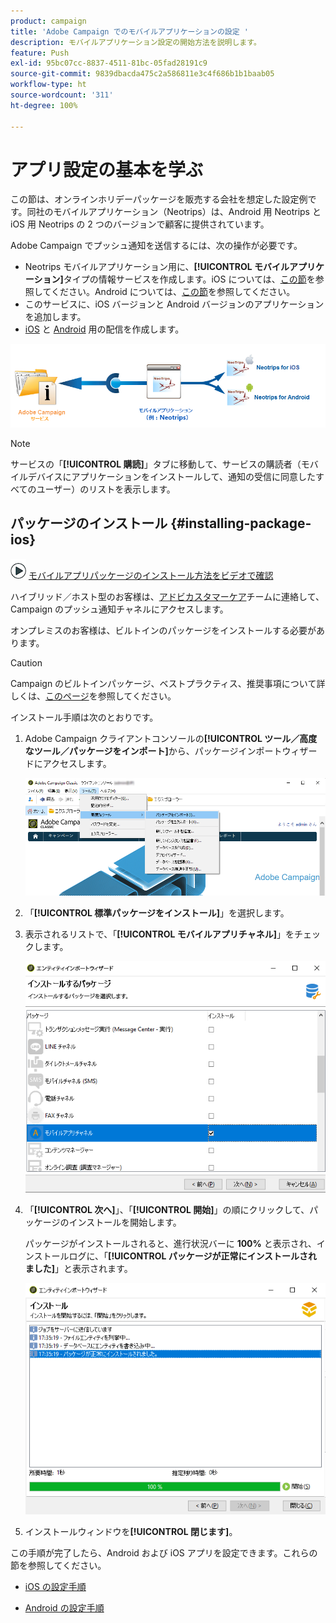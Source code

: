 ```yaml
---
product: campaign
title: 'Adobe Campaign でのモバイルアプリケーションの設定 '
description: モバイルアプリケーション設定の開始方法を説明します。
feature: Push
exl-id: 95bc07cc-8837-4511-81bc-05fad28191c9
source-git-commit: 9839dbacda475c2a586811e3c4f686b1b1baab05
workflow-type: ht
source-wordcount: '311'
ht-degree: 100%

---
```


# アプリ設定の基本を学ぶ

この節は、オンラインホリデーパッケージを販売する会社を想定した設定例です。同社のモバイルアプリケーション（Neotrips）は、Android 用 Neotrips と iOS 用 Neotrips の 2 つのバージョンで顧客に提供されています。

Adobe Campaign でプッシュ通知を送信するには、次の操作が必要です。

* Neotrips モバイルアプリケーション用に、**[!UICONTROL モバイルアプリケーション]**&#x200B;タイプの情報サービスを作成します。iOS については、[この節](configuring-the-mobile-application.md#configuring-ios-service)を参照してください。Android については、[この節](configuring-the-mobile-application-android.md#configuring-android-service)を参照してください。
* このサービスに、iOS バージョンと Android バージョンのアプリケーションを追加します。
* [iOS](create-notifications-ios.md) と [Android](create-notifications-android.md) 用の配信を作成します。

![](assets/nmac_service_diagram.png)

>[!NOTE]
>
>サービスの「**[!UICONTROL 購読]**」タブに移動して、サービスの購読者（モバイルデバイスにアプリケーションをインストールして、通知の受信に同意したすべてのユーザー）のリストを表示します。

## パッケージのインストール {#installing-package-ios}

![](assets/do-not-localize/how-to-video.png) [モバイルアプリパッケージのインストール方法をビデオで確認](https://experienceleague.adobe.com/docs/campaign-classic-learn/tutorials/sending-messages/push-channel/installing-the-mobile-app-channel.html?lang=ja#sending-messages)

ハイブリッド／ホスト型のお客様は、[アドビカスタマーケア](https://helpx.adobe.com/jp/enterprise/admin-guide.html/enterprise/using/support-for-experience-cloud.ug.html)チームに連絡して、Campaign のプッシュ通知チャネルにアクセスします。

オンプレミスのお客様は、ビルトインのパッケージをインストールする必要があります。

>[!CAUTION]
>
>Campaign のビルトインパッケージ、ベストプラクティス、推奨事項について詳しくは、[このページ](../../installation/using/installing-campaign-standard-packages.md)を参照してください。


インストール手順は次のとおりです。

1. Adobe Campaign クライアントコンソールの&#x200B;**[!UICONTROL ツール／高度なツール／パッケージをインポート]**&#x200B;から、パッケージインポートウィザードにアクセスします。

   ![](assets/package_ios.png)

1. 「**[!UICONTROL 標準パッケージをインストール]**」を選択します。

1. 表示されるリストで、「**[!UICONTROL モバイルアプリチャネル]**」をチェックします。

   ![](assets/package_ios_2.png)

1. 「**[!UICONTROL 次へ]**」、「**[!UICONTROL 開始]**」の順にクリックして、パッケージのインストールを開始します。

   パッケージがインストールされると、進行状況バーに **100%** と表示され、インストールログに、「**[!UICONTROL パッケージが正常にインストールされました]**」と表示されます。

   ![](assets/package_ios_3.png)

1. インストールウィンドウを&#x200B;**[!UICONTROL 閉じます]**。

この手順が完了したら、Android および iOS アプリを設定できます。これらの節を参照してください。

* [iOS の設定手順](configuring-the-mobile-application.md)

* [Android の設定手順](configuring-the-mobile-application-android.md)
